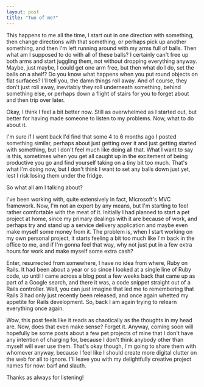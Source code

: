 ```yaml
---
layout: post
title: "Two of me?"
---
```


This happens to me all the time, I start out in one direction with something, then change directions with that something, or perhaps pick up another something, and then I'm left running around with my arms full of balls. Then what am I supposed to do with all of these balls? I certainly can't free up both arms and start juggling them, not without dropping everything anyway. Maybe, just maybe, I could get one arm free, but then what do I do, set the balls on a shelf? Do you know what happens when you put round objects on flat surfaces? I'll tell you, the damn things roll away. And of course, they don't just roll away, inevitably they roll underneath something, behind something else, or perhaps down a flight of stairs for you to forget about and then trip over later.

Okay, I think I feel a bit better now. Still as overwhelmed as I started out, but better for having made someone to listen to my problems. Now, what to do about it.

I'm sure if I went back I'd find that some 4 to 6 months ago I posted something similar, perhaps about just getting over it and just getting started with something, but I don't feel much like doing all that. What I want to say is this, sometimes when you get all caught up in the excitement of being productive you go and find yourself taking on a tiny bit too much. That's what I'm doing now, but I don't think I want to set any balls down just yet, lest I risk losing them under the fridge.

So what all am I talking about?

I've been working with, quite extensively in fact, Microsoft's MVC framework. Now, I'm not an expert by any means, but I'm starting to feel rather comfortable with the meat of it. Initially I had planned to start a pet project at home, since my primary dealings with it are because of work, and perhaps try and stand up a service delivery application and maybe even make myself some money from it. The problem is, when I start working on my own personal project, it starts feeling a bit too much like I'm back in the office to me, and if I'm gonna feel that way, why not just put in a few extra hours for work and make myself some extra cash?

Enter, resurrected from somewhere, I have no idea from where, Ruby on Rails. It had been about a year or so since I looked at a single line of Ruby code, up until I came across a blog post a few weeks back that came up as part of a Google search, and there it was, a code snippet straight out of a Rails controller. Well, you can just imagine that led me to remembering that Rails 3 had only just recently been released, and once again whetted my appetite for Rails development. So, back I am again trying to relearn everything once again.

Wow, this post feels like it reads as chaotically as the thoughts in my head are. Now, does that even make sense? Forget it. Anyway, coming soon will hopefully be some posts about a few pet projects of mine that I don't have any intention of charging for, because I don't think anybody other than myself will ever use them. That's okay though, I'm going to share them with whomever anyway, because I feel like I should create more digital clutter on the web for all to ignore. I'll leave you with my delightfully creative project names for now: barf and slauth.

Thanks as always for listening!